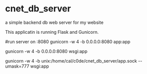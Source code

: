 # cnet_db_server
a simple backend db web server for my website

This applicatin is running Flask and Gunicorn.

#run server on :8080
gunicorn -w 4 -b 0.0.0.0:8080 app:app

gunicorn -w 4 -b 0.0.0.0:8080 wsgi:app

gunicorn -w 4 -b unix:/home/cal/c0de/cnet_db_server/app.sock --umask=777 wsgi:app
